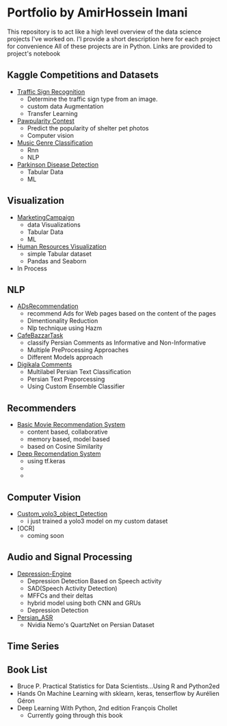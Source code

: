# Portfolio by AmirHossein Imani
This repository is to act like a high level overview of the data science projects I've worked on.
I'l provide a short description here for each project for convenience
All of these projects are in Python. Links are provided to project's notebook

## Kaggle Competitions and Datasets
- [Traffic Sign Recognition](https://github.com/AmirHoseein99/project_and_challenges/blob/master/Recognition_of_traffic_signs_.ipynb)
    - Determine the traffic sign type from an image.
    - custom data Augmentation
    - Transfer Learning
-  [Pawpularity Contest](https://github.com/AmirHoseein99/project_and_challenges/blob/master/Pawpularity_Contest.ipynb)
    - Predict the popularity of shelter pet photos
    - Computer vision
- [Music Genre Classification](https://github.com/AmirHoseein99/project_and_challenges/blob/master/MusicGenreClassification.ipynb)
    - Rnn
    - NLP
- [Parkinson Disease Detection](https://github.com/AmirHoseein99/project_and_challenges/blob/master/ParkinsonDataset.ipynb)
    - Tabular Data
    - ML
## Visualization
- [MarketingCampaign](https://github.com/AmirHoseein99/project_and_challenges/blob/master/MarketingCampaign.ipynb)
    - data Visualizations
    - Tabular Data
    - ML
- [Human Resources Visualization](https://github.com/AmirHoseein99/Human_Resources_visualization/blob/master/Human_Resources_Data_Set.ipynb)
    -  simple Tabular dataset
    -  Pandas and Seaborn
 - In Process
 
## NLP
- [ADsRecommendation](https://github.com/AmirHoseein99/ADsRecommendation/blob/master/Project.ipynb)
    - recommend Ads for Web pages based on the content of the pages
    - Dimentionality Reduction
    - Nlp technique using Hazm
- [CafeBazzarTask](https://github.com/AmirHoseein99/nlp_task/blob/master/NLP_Task.ipynb)
    - classify Persian Comments as Informative and Non-Informative
    - Multiple PreProcessing Approaches
    - Different Models approach
- [Digikala Comments](https://github.com/AmirHoseein99/DigiKala_Nlp_Challenge/blob/master/MultiLabelTextClassification.ipynb)
    - Multilabel Persian Text Classification
    - Persian Text Preporcessing
    - Using Custom Ensemble Classifier 
    
## Recommenders
- [Basic Movie Recommendation System](https://github.com/AmirHoseein99/Movie_Recommendation_system/blob/master/Movie_Recommender_Systems.ipynb)
    - content based, collaborative
    - memory based, model based 
    - based on Cosine Similarity
- [Deep Recomendation System]()
    - using tf.keras
    - 
    -


## Computer Vision
   - [Custom_yolo3_object_Detection](https://github.com/AmirHoseein99/Custom_yolo)
        - i just trained a yolo3 model on my custom dataset
   - [OCR]
        - coming soon
    
## Audio and Signal Processing
   - [Depression-Engine](https://github.com/AmirHoseein99/Depression-Engine)
      - Depression Detection Based on Speech activity
      - SAD(Speech Activity Detection)
      - MFFCs and their deltas
      - hybrid model using both CNN and GRUs
      - Depression Detection
   - [Persian_ASR](https://github.com/AmirHoseein99/Persian_ASR)
       - Nvidia Nemo's QuartzNet on Persian Dataset
## Time Series



## Book List
- Bruce P. Practical Statistics for Data Scientists...Using R and Python2ed
- Hands On Machine Learning with sklearn, keras, tenserflow by Aurélien Géron
- Deep Learning With Python, 2nd edition François Chollet
    - Currently going through this book
